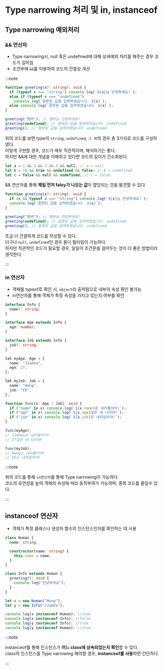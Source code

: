 # Type narrowing 처리 및 in, instanceof

## Type narrowing 예외처리

### && 연산자

- Type narrowing시, null 혹은 undefined에 대해 상세예외 처리를 해주는 경우 코드가 길어짐
- 조건부에 `&&`를 이용하여 코드의 간결성 개선

:::note

```ts
function greeting(x?: string): void {
  if (typeof x === "string") console.log(`${x}님 안녕하세요!`);
  else if (typeof x === "undefined")
    console.log(`잘못된 값을 입력하였습니다. ${x}`);
  else console.log(`잘못된 값을 입력하였습니다. ${x}`);
}

greeting("짬바"); // 짬바님 안녕하세요!
greeting(undefined); // 잘못된 값을 입력하였습니다. undefined
greeting(); // 잘못된 값을 입력하였습니다. undefined
```

위의 코드를 보면 type이 `string`, `undefined`, `그 외`의 경우 총 3가지로 코드를 구성하였다.<br/>
이렇게 구현할 경우, 코드가 매우 직관적이며, 해석하기는 좋다.<br/>
하지만 &&에 대한 개념을 이해하고 있다면 코드의 길이가 간소화된다.<br/>

```js
let a = 1 && 2 && 3 && 4 && null; // a = null
let b = 10 && true && undefined && false; // b = undefined
let c = false && null && undefined; // c = false
```

&& 연산자를 통해 **제일 먼저 falsy가 나오는 값**이 할당되는 것을 발견할 수 있다.<br/>

```ts
function greeting(x?: string): void {
  if (x && typeof x === "string") console.log(`${x}님 안녕하세요!`);
  console.log(`잘못된 값을 입력하였습니다. ${x}`);
}

greeting("짬바"); // 짬바님 안녕하세요!
greeting(undefined); // 잘못된 값을 입력하였습니다. undefined
greeting(); // 잘못된 값을 입력하였습니다. undefined
```

조금 더 간결하게 코드를 작성할 수 있다.<br/>
더구나 `null`, `undefined`인 경우 둘다 필터링이 가능하다.<br/>
하지만 직관적인 코드가 필요할 경우, 일일이 조건문을 걸어두는 것이 더 좋은 방법이라 생각한다.<br/>

:::

### in 연산자

- 객체를 typeof로 확인 시, `object`라 출력됨으로 내부의 속성 확인 불가능
- in연산자를 통해 객체가 특정 속성을 가지고 있는지 여부를 확인

```ts
interface Info {
  name?: string;
}

interface Age extends Info {
  age: number;
}

interface Job extends Info {
  job?: string;
}

let myAge: Age = {
  name: "JJamVa",
  age: 27,
};

let myJob: Job = {
  name: "Hong",
  job: "FE",
};

function func(x: Age | Job): void {
  if ("name" in x) console.log(`${x.name}은 내이름이야!`);
  if ("age" in x) console.log(`${x.age}살은 내 나이야!`);
  if ("job" in x) console.log(`${x.job}은 내직업이야!`);
}

func(myAge);
// JJamVa는 내이름이야!
// 27살은 내 나이야!

func(myJob);
// Hong는 내이름이야!
// FE는 내직업이야!
```

:::note

위의 코드를 통해 `in연산자`를 통해 Type narrowing이 가능하다.<br/>
코드의 유연성을 높여 객체의 속성에 따라 동작부여가 가능하며, 중복 코드를 줄일수 있다.<br/>

:::

## instanceof 연산자

- 객체가 특정 클래스나 생성자 함수의 인스턴스인지를 확인하는 데 사용

```ts
class Human {
  name: string;

  constructor(name: string) {
    this.name = name;
  }
}

class Info extends Human {
  greeting(): void {
    console.log("안녕하세요");
  }
}

let x = new Human("Hong");
let y = new Info("JJamVa");

console.log(x instanceof Human); //true
console.log(x instanceof Info); //false
console.log(y instanceof Info); //true
console.log(y instanceof Human); //true
```

:::note

instanceof를 통해 인스턴스가 **어느 class에 상속되었는지 확인**할 수 있다.<br/>
class의 인스턴스를 Type narrowing 해야할 경우, **instanceof를 사용**하면 간단하다.<br/>

:::
